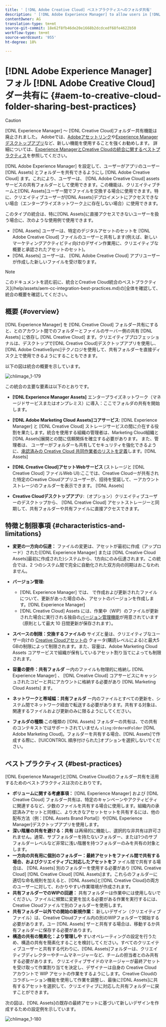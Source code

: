 ```yaml
---
title: ' [!DNL Adobe Creative Cloud] ベストプラクティスへのフォルダ共有'
description: ' [!DNL Adobe Experience Manager] to allow users in [!DNL Experience Manager Assets] を設定して、Adobe Creative Cloud(CC)ユーザーとフォルダーを交換します。'
contentOwner: AG
translation-type: tm+mt
source-git-commit: 18e62f8fb46de20e1668b2dcdcedf68fe4622b50
workflow-type: tm+mt
source-wordcount: '955'
ht-degree: 18%

---
```



# [!DNL Adobe Experience Manager] フォル [!DNL Adobe Creative Cloud] ダー共有に  {#aem-to-creative-cloud-folder-sharing-best-practices}

>[!CAUTION]
>
>[!DNL Experience Manager] ～ [!DNL Creative Cloud]フォルダー共有機能は廃止されました。 Adobeでは、[Adobeアセットリンク](https://helpx.adobe.com/jp/enterprise/admin-guide.html/enterprise/using/adobe-asset-link.ug.html)や[Experience Managerデスクトップアプリ](https://experienceleague.adobe.com/docs/experience-manager-desktop-app/using/using.html?lang=ja)など、新しい機能を使用することを強くお勧めします。 詳細については、[Experience ManagerとCreative Cloudの統合に関するベストプラクティス](/help/assets/aem-cc-integration-best-practices.md)を参照してください。

[!DNL Adobe Experience Manager] を設定して、ユーザーがアプリのユーザー [!DNL Assets] とフォルダーを共有できるようにし [!DNL Adobe Creative Cloud] ます。これにより、ユーザーは、 [!DNL Adobe Creative Cloud] assetsサービスの共有フォルダーとして使用できます。この機能は、クリエイティブチームと[!DNL Assets]ユーザー間でファイルを交換する場合に使用できます。特に、クリエイティブユーザーが[!DNL Assets]デプロイメントにアクセスできない場合（エンタープライズネットワーク上に存在しない場合）に使用できます。

このタイプの統合は、特に[!DNL Assets]に直接アクセスできないユーザーを扱う場合に、次のような使用例で使用できます。

* [!DNL Assets] ユーザーは、特定のデジタルアセットのセットを [!DNL Adobe Creative Cloud] ファイルのユーザーと共有します(例えば、新しいマーケティングアクティビティ向けのデザイン作業用に、クリエイティブな概要と承認されたアセットのセット)。
* [!DNL Assets] ユーザーは、 [!DNL Adobe Creative Cloud] アプリユーザーが作成した新しいファイルを受け取ります。

>[!NOTE]
>
>このドキュメントを読む前に、統合とCreative Cloud統合のベストプラクティス](/help/assets/aem-cc-integration-best-practices.md)の[全体を確認して、統合の概要を確認してください。

## 概要 {#overview}

[!DNL Experience Manager] を [!DNL Creative Cloud] フォルダー共有にすると、とのアカウント間でのフォルダーとファイルのサーバー側の共有 [!DNL Assets] に依存し [!DNL Creative Cloud] ます。クリエイティブプロフェッショナルは、デスクトップで[!DNL Creative Cloud]デスクトップアプリを使用し、[!DNL Adobe CreativeSync]テクノロジを使用して、共有フォルダーを直接ディスク上で使用できるようにすることもできます。

以下の図は統合の概要を示しています。

![chlimage_1-179](assets/chlimage_1-406.png)

この統合の主要な要素は以下のとおりです。

* **[!DNL Experience Manager Assets]** エンタープライズネットワーク（マネージドサービスまたはオンプレミス）に導入：ここでフォルダの共有を開始します。
* **[!DNL Adobe Marketing Cloud Assets]コアサービス**: [!DNL Experience Manager] と [!DNL Creative Cloud] ストレージサービスの間に介在する役割を果たします。統合を使用する組織の管理者は、Marketing Cloud組織と[!DNL Assets]展開との間に信頼関係を確立する必要があります。 また、管理者は、 ユーザーがフォルダーも共有してセキュリティを強化できるように、[承認済みの Creative Cloud 共同作業者のリストを定義](https://experienceleague.adobe.com/docs/core-services/interface/assets/t-admin-add-cc-user.html)します。[!DNL Assets]

* **[!DNL Creative Cloud]アセットWebサービス** (ストレージと [!DNL Creative Cloud] ファイルWeb UI):ここでは、Creative Cloudーが共有された特定のCreative Cloudアプリユーザーが、招待を受諾して、ーアカウントストレージのフォルダーを表示できます。 [!DNL Assets] 
* **Creative Cloudデスクトップアプリ**:（オプション）クリエイティブユーザーのデスクトップから、 [!DNL Creative Cloud] アセットストレージーと同期して、共有フォルダーや共有ファイルに直接アクセスできます。

## 特徴と制限事項 {#characteristics-and-limitations}

* **変更の一方向の伝達：** ファイルの変更は、アセットが最初に作成（アップロード）された([!DNL Experience Manager] または [!DNL Creative Cloud Assets]最初に作成された)システムから、1方向にのみ伝達されます。この統合では、2 つのシステム間で完全に自動化された双方向の同期はおこなわれません。
* **バージョン管理:**

   * [!DNL Experience Manager] では、 で作成および更新されたファイルについて、更新があった場合のみ、アセットのバージョンを作成します。[!DNL Experience Manager]
   * [!DNL Creative Cloud] Assets には、作業中（WIP）のファイルが更新された場合に実行される独自の[バージョン管理機能](https://helpx.adobe.com/jp/creative-cloud/help/versioning-faq.html)が用意されています（原則として最大 10 日間更新が保存されます）。

* **スペースの制限：交換するファイルの** サイズと量は、クリエイティブなユーザー向けの [Creative Cloudアセットの](https://helpx.adobe.com/jp/creative-cloud/kb/file-storage-quota.html) クォータ(購読レベルによる)と最大5 GBの制限によって制限されます。また、容量は、Adobe Marketing Cloud Assets コアサービスで組織が保有しているアセット割り当てによっても制限されます。

* **容量の要件：共有フォルダ** ー内のファイルも物理的に格納し [!DNL Experience Manager] 、 [!DNL Creative Cloud] コアサービスにキャッシュされたコピーと共にアカウントに格納する必要があり [!DNL Marketing Cloud Assets] ます。
* **ネットワークと帯域幅：共有フォルダ** ー内のファイルとすべての更新を、システム間でネットワーク経由で転送する必要があります。共有する対象は、関連するファイルおよび更新のみに限るようにしてください。
* **フォルダの種類**:この種類の [!DNL Assets] フォルダーの共有は、での共有のコンテキストではサポートされていません `sling:OrderedFolder` [!DNL Adobe Marketing Cloud]。フォルダーを共有する場合、[!DNL Assets]で作成する際に、[!UICONTROL 順序付けられた]オプションを選択しないでください。

## ベストプラクティス {#best-practices}

[!DNL Experience Manager]と[!DNL Creative Cloud]のフォルダー共有を活用するためのベストプラクティスは次のとおりです。

* **ボリュームに関する考慮事項：** [!DNL Experience Manager] および [!DNL Creative Cloud] フォルダー共有は、特定のキャンペーンやアクティビティに関連するなど、少数のファイルを共有する場合に使用します。組織内の承認済みアセットと同様に、より大きなアセットセットを共有するには、他の配布方法（例：[!DNL Assets Brand Portal]）や[!DNL Experience Manager]デスクトップアプリを使用します。
* **深い階層の共有を避ける：共有** は再帰的に機能し、選択的な非共有は許可されません。通常、サブフォルダーを持たないフォルダー、または1つのサブフォルダーレベルなど非常に浅い階層を持つフォルダーのみを共有の対象とします。
* **一方向の共有用に個別のフォルダー：最終アセットをファイル間で共有する場合、およびクリエイティブに対応したアセットをフ** ァイル間で共有する場合は、 [!DNL Assets] 別のフォルダーを使用する必要があり [!DNL Creative Cloud]  [!DNL Creative Cloud]  [!DNL Assets]ます。これらのフォルダーに適切な命名規則を加えると、[!DNL Assets]と[!DNL Creative Cloud]の両方のユーザーに対して、わかりやすい作業環境が作成されます。
* **共有フォルダーでのWIPの回避：** 共有フォルダーは作業中には使用しないでください。ファイルに頻繁に変更を加える必要がある作業を実行するには、Creative Cloudファイルで別のフォルダーを使用します。
* **共有フォルダー以外での開始の新規作業：** 新しいデザイン（クリエイティブファイル）は、Creative Cloudファイル内の別のWIPフォルダーで開始する必要があります。ユー [!DNL Assets] ザーと共有する場合は、移動するか共有フォルダーに保存する必要があります。
* **構造の共有の簡素化：より管理しや** すいオペレーティングの設定を行うため、構造の共有を簡素化することを検討してください。すべてのクリエイティブユーザーと共有する代わりに、[!DNL Assets]フォルダーは、クリエイティブディレクターやチームマネージャーなど、チームの担当者とのみ共有する必要があります。 クリエイティブサイドのマネージャーが最終アセットを受け取って作業割り当てを決定し、デザイナーは自身の Creative Cloud アカウントで WIP アセットの作業をするようにします。Creative Cloudのコラボレーション機能を使用して作業を調整し、最後に[!DNL Assets]に共有するアセットを選択して、クリエイティブに対応した共有フォルダーに戻すことができます。

次の図は、[!DNL Assets]の既存の最終アセットに基づいて新しいデザインを作成するための設定例を示しています。

![chlimage_1-180](assets/chlimage_1-407.png)
